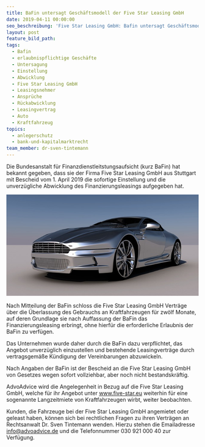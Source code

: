 ```yaml
---
title: BaFin untersagt Geschäftsmodell der Five Star Leasing GmbH
date: 2019-04-11 00:00:00
seo_beschreibung: 'Five Star Leasing GmbH: Bafin untersagt Geschäftsmodell'
layout: post
feature_bild_path:
tags:
  - Bafin
  - erlaubnispflichtige Geschäfte
  - Untersagung
  - Einstellung
  - Abwicklung
  - Five Star Leasing GmbH
  - Leasingsnehmer
  - Ansprüche
  - Rückabwicklung
  - Leasingvertrag
  - Auto
  - Kraftfahrzeug
topics:
  - anlegerschutz
  - bank-und-kapitalmarktrecht
team_member: dr-sven-tintemann
---
```


Die Bundesanstalt f&uuml;r Finanzdienstleitstungsaufsicht (kurz BaFin) hat bekannt gegeben, dass sie der Firma Five Star Leasing GmbH aus Stuttgart mit Bescheid vom 1. April 2019 die sofortige Einstellung und die unverz&uuml;gliche Abwicklung des Finanzierungsleasings aufgegeben hat.

![Aston Martin - Foto Pixabay](/uploads/aston-2118857-640.jpg "Five Star Leasing GmbH - Wirbt auf Internetseite mit Luxusautos")

Nach Mitteilung der BaFin schloss die Five Star Leasing GmbH Vertr&auml;ge &uuml;ber die &Uuml;berlassung des Gebrauchs an Kraftfahrzeugen f&uuml;r zw&ouml;lf Monate, auf deren Grundlage sie nach Auffassung der BaFin das Finanzierungsleasing erbringt, ohne hierf&uuml;r die erforderliche Erlaubnis der BaFin zu verf&uuml;gen.

Das Unternehmen wurde daher durch die BaFin dazu verpflichtet, das Angebot unverz&uuml;glich einzustellen und bestehende Leasingvertr&auml;ge durch vertragsgem&auml;&szlig;e K&uuml;ndigung der Vereinbarungen abzuwickeln.

Nach Angaben der BaFin ist der Bescheid an die Five Star Leasing GmbH von Gesetzes wegen sofort vollziehbar, aber noch nicht bestandskr&auml;ftig.

AdvoAdvice wird die Angelegenheit in Bezug auf die Five Star Leasing GmbH, welche f&uuml;r ihr Angebot unter www.five-star.eu weiterhin f&uuml;r eine sogenannte Langzeitmiete von Kraftfahrzeugen wirbt, weiter beobachten.

Kunden, die Fahrzeuge bei der Five Star Leasing GmbH angemietet oder geleast haben, k&ouml;nnen sich bei rechtlichen Fragen zu ihren Vertr&auml;gen an Rechtsanwalt Dr. Sven Tintemann wenden. Hierzu stehen die Emailadresse info@advoadvice.de und die Telefonnummer 030 921 000 40 zur Verf&uuml;gung.

&nbsp;